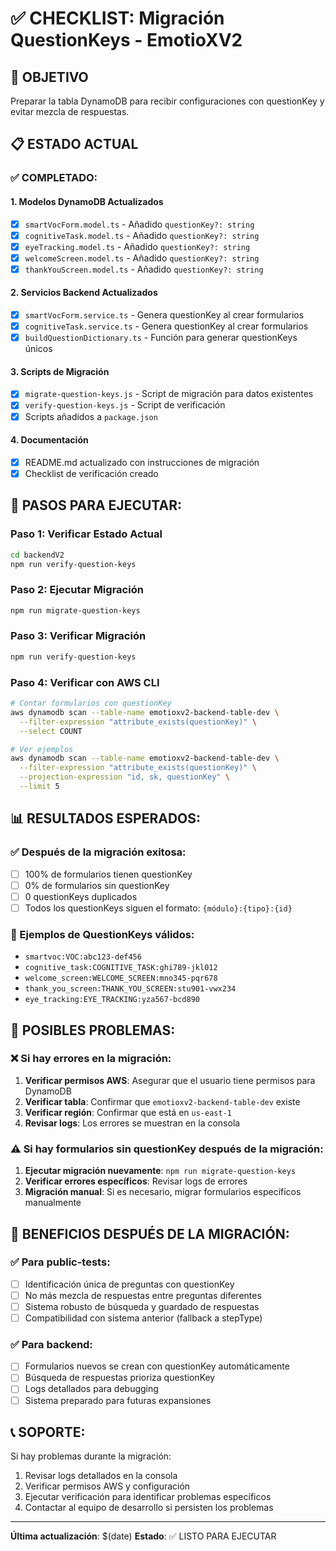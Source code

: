 # ✅ CHECKLIST: Migración QuestionKeys - EmotioXV2

## 🎯 OBJETIVO
Preparar la tabla DynamoDB para recibir configuraciones con questionKey y evitar mezcla de respuestas.

## 📋 ESTADO ACTUAL

### ✅ COMPLETADO:

#### 1. **Modelos DynamoDB Actualizados**
- [x] `smartVocForm.model.ts` - Añadido `questionKey?: string`
- [x] `cognitiveTask.model.ts` - Añadido `questionKey?: string`
- [x] `eyeTracking.model.ts` - Añadido `questionKey?: string`
- [x] `welcomeScreen.model.ts` - Añadido `questionKey?: string`
- [x] `thankYouScreen.model.ts` - Añadido `questionKey?: string`

#### 2. **Servicios Backend Actualizados**
- [x] `smartVocForm.service.ts` - Genera questionKey al crear formularios
- [x] `cognitiveTask.service.ts` - Genera questionKey al crear formularios
- [x] `buildQuestionDictionary.ts` - Función para generar questionKeys únicos

#### 3. **Scripts de Migración**
- [x] `migrate-question-keys.js` - Script de migración para datos existentes
- [x] `verify-question-keys.js` - Script de verificación
- [x] Scripts añadidos a `package.json`

#### 4. **Documentación**
- [x] README.md actualizado con instrucciones de migración
- [x] Checklist de verificación creado

## 🔧 PASOS PARA EJECUTAR:

### Paso 1: Verificar Estado Actual
```bash
cd backendV2
npm run verify-question-keys
```

### Paso 2: Ejecutar Migración
```bash
npm run migrate-question-keys
```

### Paso 3: Verificar Migración
```bash
npm run verify-question-keys
```

### Paso 4: Verificar con AWS CLI
```bash
# Contar formularios con questionKey
aws dynamodb scan --table-name emotioxv2-backend-table-dev \
  --filter-expression "attribute_exists(questionKey)" \
  --select COUNT

# Ver ejemplos
aws dynamodb scan --table-name emotioxv2-backend-table-dev \
  --filter-expression "attribute_exists(questionKey)" \
  --projection-expression "id, sk, questionKey" \
  --limit 5
```

## 📊 RESULTADOS ESPERADOS:

### ✅ Después de la migración exitosa:
- [ ] 100% de formularios tienen questionKey
- [ ] 0% de formularios sin questionKey
- [ ] 0 questionKeys duplicados
- [ ] Todos los questionKeys siguen el formato: `{módulo}:{tipo}:{id}`

### 📝 Ejemplos de QuestionKeys válidos:
- `smartvoc:VOC:abc123-def456`
- `cognitive_task:COGNITIVE_TASK:ghi789-jkl012`
- `welcome_screen:WELCOME_SCREEN:mno345-pqr678`
- `thank_you_screen:THANK_YOU_SCREEN:stu901-vwx234`
- `eye_tracking:EYE_TRACKING:yza567-bcd890`

## 🚨 POSIBLES PROBLEMAS:

### ❌ Si hay errores en la migración:
1. **Verificar permisos AWS**: Asegurar que el usuario tiene permisos para DynamoDB
2. **Verificar tabla**: Confirmar que `emotioxv2-backend-table-dev` existe
3. **Verificar región**: Confirmar que está en `us-east-1`
4. **Revisar logs**: Los errores se muestran en la consola

### ⚠️ Si hay formularios sin questionKey después de la migración:
1. **Ejecutar migración nuevamente**: `npm run migrate-question-keys`
2. **Verificar errores específicos**: Revisar logs de errores
3. **Migración manual**: Si es necesario, migrar formularios específicos manualmente

## 🎯 BENEFICIOS DESPUÉS DE LA MIGRACIÓN:

### ✅ Para public-tests:
- [ ] Identificación única de preguntas con questionKey
- [ ] No más mezcla de respuestas entre preguntas diferentes
- [ ] Sistema robusto de búsqueda y guardado de respuestas
- [ ] Compatibilidad con sistema anterior (fallback a stepType)

### ✅ Para backend:
- [ ] Formularios nuevos se crean con questionKey automáticamente
- [ ] Búsqueda de respuestas prioriza questionKey
- [ ] Logs detallados para debugging
- [ ] Sistema preparado para futuras expansiones

## 📞 SOPORTE:

Si hay problemas durante la migración:
1. Revisar logs detallados en la consola
2. Verificar permisos AWS y configuración
3. Ejecutar verificación para identificar problemas específicos
4. Contactar al equipo de desarrollo si persisten los problemas

---

**Última actualización**: $(date)
**Estado**: ✅ LISTO PARA EJECUTAR
